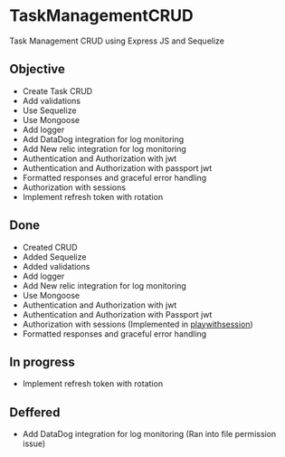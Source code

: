 # TaskManagementCRUD

Task Management CRUD using Express JS and Sequelize

## Objective

- Create Task CRUD
- Add validations
- Use Sequelize
- Use Mongoose
- Add logger
- Add DataDog integration for log monitoring
- Add New relic integration for log monitoring
- Authentication and Authorization with jwt
- Authentication and Authorization with passport jwt
- Formatted responses and graceful error handling
- Authorization with sessions
- Implement refresh token with rotation

## Done

- Created CRUD
- Added Sequelize
- Added validations
- Add logger
- Add New relic integration for log monitoring
- Use Mongoose
- Authentication and Authorization with jwt
- Authentication and Authorization with Passport jwt
- Authorization with sessions (Implemented in [playwithsession](https://github.com/VariSingh/playwithsession))
- Formatted responses and graceful error handling

## In progress

- Implement refresh token with rotation

## Deffered

- Add DataDog integration for log monitoring (Ran into file permission issue)
